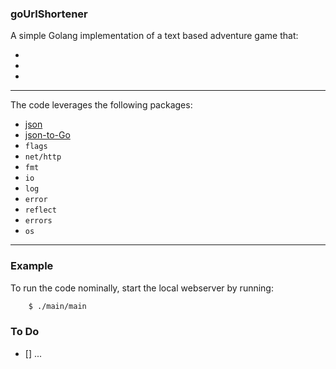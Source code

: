### goUrlShortener

A simple Golang implementation of a text based adventure game that:

* 
* 
* 

***

The code leverages the following packages:

* [json](https://golang.org/pkg/encoding/json/)
* [json-to-Go](https://mholt.github.io/json-to-go/)
* `flags`
* `net/http`
* `fmt`
* `io`
* `log`
* `error`
* `reflect`
* `errors`
* `os`


***

### Example
To run the code nominally, start the local webserver by running:
```bash
    $ ./main/main
```


### To Do

+ [] ... 
